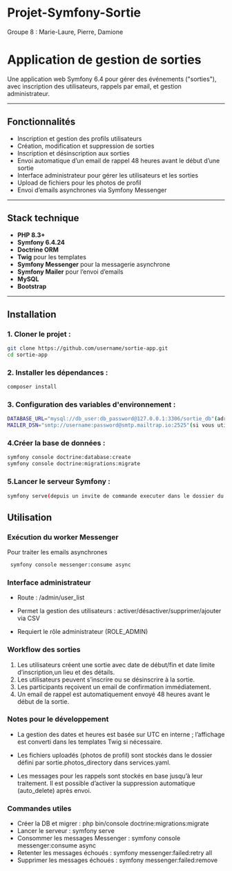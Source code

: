 # Projet-Symfony-Sortie


Groupe 8 : Marie-Laure, Pierre, Damione



# Application de gestion de sorties

Une application web Symfony 6.4 pour gérer des événements ("sorties"), avec inscription des utilisateurs, rappels par email, et gestion administrateur.

---

## Fonctionnalités

- Inscription et gestion des profils utilisateurs
- Création, modification et suppression de sorties
- Inscription et désinscription aux sorties
- Envoi automatique d’un email de rappel 48 heures avant le début d’une sortie
- Interface administrateur pour gérer les utilisateurs et les sorties
- Upload de fichiers pour les photos de profil
- Envoi d’emails asynchrones via Symfony Messenger

---

## Stack technique

- **PHP 8.3+**
- **Symfony 6.4.24**
- **Doctrine ORM**
- **Twig** pour les templates
- **Symfony Messenger** pour la messagerie asynchrone
- **Symfony Mailer** pour l’envoi d’emails
- **MySQL**
- **Bootstrap**

---

## Installation

### 1. Cloner le projet :

```bash
git clone https://github.com/username/sortie-app.git
cd sortie-app
```

### 2. Installer les dépendances :
```bash
composer install
```

### 3. Configuration des variables d'environnement :
```bash
DATABASE_URL="mysql://db_user:db_password@127.0.0.1:3306/sortie_db"(adresse de votre DB local)
MAILER_DSN="smtp://username:password@smtp.mailtrap.io:2525"(si vous utiliser mailHog)
```

### 4.Créer la base de données :
```bash
symfony console doctrine:database:create
symfony console doctrine:migrations:migrate
```

### 5.Lancer le serveur Symfony :

```bash
symfony serve(depuis un invite de commande executer dans le dossier du projet )
```

## Utilisation

### Exécution du worker Messenger
Pour traiter les emails asynchrones

```bash
 symfony console messenger:consume async
 ```

### Interface administrateur
* Route : /admin/user_list

* Permet la gestion des utilisateurs : activer/désactiver/supprimer/ajouter via CSV

* Requiert le rôle administrateur (ROLE_ADMIN)

### Workflow des sorties

1. Les utilisateurs créent une sortie avec date de début/fin et date limite d’inscription,un lieu et des détails.
2. Les utilisateurs peuvent s’inscrire ou se désinscrire à la sortie.
3. Les participants reçoivent un email de confirmation immédiatement.
4. Un email de rappel est automatiquement envoyé 48 heures avant le début de la sortie.

### Notes pour le développement
* La gestion des dates et heures est basée sur UTC en interne ; l’affichage est converti dans les templates Twig si nécessaire.

* Les fichiers uploadés (photos de profil) sont stockés dans le dossier défini par sortie.photos_directory dans services.yaml.

* Les messages pour les rappels sont stockés en base jusqu’à leur traitement. Il est possible d’activer la suppression automatique (auto_delete) après envoi.

### Commandes utiles
* Créer la DB et migrer : php bin/console doctrine:migrations:migrate
* Lancer le serveur : symfony serve
* Consommer les messages Messenger :  symfony console messenger:consume async
* Retenter les messages échoués : symfony messenger:failed:retry all
* Supprimer les messages échoués : symfony messenger:failed:remove
